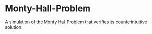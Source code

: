 # Monty-Hall-Problem
A simulation of the Monty Hall Problem that verifies its counterintuitive solution.
